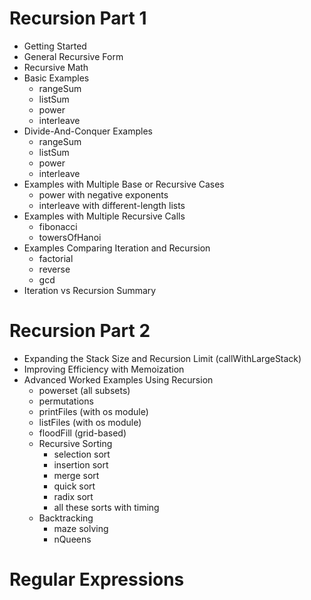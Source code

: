 # Recursion Part 1
 - Getting Started
 - General Recursive Form
 - Recursive Math
 - Basic Examples
   - rangeSum
   - listSum
   - power
   - interleave
 - Divide-And-Conquer Examples
   - rangeSum
   - listSum
   - power
   - interleave
 - Examples with Multiple Base or Recursive Cases
   - power with negative exponents
   - interleave with different-length lists
 - Examples with Multiple Recursive Calls
   - fibonacci
   - towersOfHanoi
 - Examples Comparing Iteration and Recursion
   - factorial
   - reverse
   - gcd
 - Iteration vs Recursion Summary

# Recursion Part 2
 - Expanding the Stack Size and Recursion Limit (callWithLargeStack)
 - Improving Efficiency with Memoization
 - Advanced Worked Examples Using Recursion
   - powerset (all subsets)
   - permutations
   - printFiles (with os module)
   - listFiles (with os module)
   - floodFill (grid-based)
   - Recursive Sorting
     - selection sort
     - insertion sort
     - merge sort
     - quick sort
     - radix sort
     - all these sorts with timing
   - Backtracking
     - maze solving
     - nQueens

# Regular Expressions
